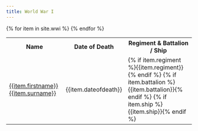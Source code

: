 ```yaml
---
title: World War I
---
```


<table>
<tr>
<th>Name</th>
<th>Date of Death</th>
<th>Regiment & Battalion / Ship</th>
</tr>
{% for item in site.wwi %}
<tr>
<td><a href="{{item.url}}">{{item.firstname}} {{item.surname}}</a></td>
<td>{{item.dateofdeath}}</td>
<td>{% if item.regiment %}{{item.regiment}}{% endif %}
{% if item.battalion %}{{item.battalion}}{% endif %}
{% if item.ship %}{{item.ship}}{% endif %}</td>
</tr>
{% endfor %}
</table>

